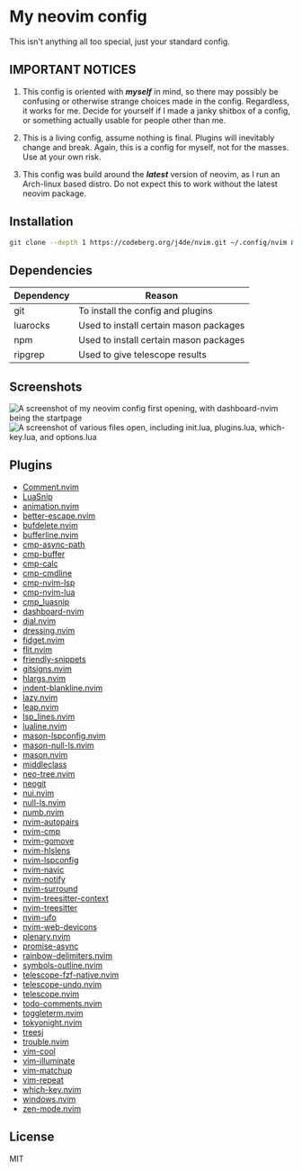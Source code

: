 # My neovim config

This isn't anything all too special, just your standard config.

## IMPORTANT NOTICES

1. This config is oriented with ***myself*** in mind, so there may possibly be
confusing or otherwise strange choices made in the config. Regardless, it works
for me. Decide for yourself if I made a janky shitbox of a config, or something
actually usable for people other than me.

2. This is a living config, assume nothing is final. Plugins will inevitably
change and break. Again, this is a config for myself, not for the masses. Use at
your own risk.

3. This config was build around the ***latest*** version of neovim, as I run an
Arch-linux based distro. Do not expect this to work without the latest neovim package.

## Installation

```bash
git clone --depth 1 https://codeberg.org/j4de/nvim.git ~/.config/nvim && nvim
```

## Dependencies

| Dependency | Reason                                 |
|------------|----------------------------------------|
| git        | To install the config and plugins      |
| luarocks   | Used to install certain mason packages |
| npm        | Used to install certain mason packages |
| ripgrep    | Used to give telescope results         |

## Screenshots

![A screenshot of my neovim config first opening, with dashboard-nvim
being the startpage](https://codeberg.org/j4de/nvim/raw/commit/4182dd63f3ba604e92daf768e894dd3fc4615d09/assets/Start%20screen.png)
![A screenshot of various files open, including init.lua, plugins.lua,
which-key.lua, and options.lua](https://codeberg.org/j4de/nvim/raw/commit/4182dd63f3ba604e92daf768e894dd3fc4615d09/assets/Editing.png)

## Plugins

* [Comment.nvim](https://github.com/numToStr/Comment.nvim)
* [LuaSnip](https://github.com/L3MON4D3/LuaSnip)
* [animation.nvim](https://github.com/anuvyklack/animation.nvim)
* [better-escape.nvim](https://github.com/max397574/better-escape.nvim)
* [bufdelete.nvim](https://github.com/famiu/bufdelete.nvim)
* [bufferline.nvim](https://github.com/akinsho/bufferline.nvim)
* [cmp-async-path](https://github.com/FelipeLema/cmp-async-path)
* [cmp-buffer](https://github.com/hrsh7th/cmp-buffer)
* [cmp-calc](https://github.com/hrsh7th/cmp-calc)
* [cmp-cmdline](https://github.com/hrsh7th/cmp-cmdline)
* [cmp-nvim-lsp](https://github.com/hrsh7th/cmp-nvim-lsp)
* [cmp-nvim-lua](https://github.com/hrsh7th/cmp-nvim-lua)
* [cmp_luasnip](https://github.com/saadparwaiz1/cmp_luasnip)
* [dashboard-nvim](https://github.com/nvimdev/dashboard-nvim)
* [dial.nvim](https://github.com/monaqa/dial.nvim)
* [dressing.nvim](https://github.com/stevearc/dressing.nvim)
* [fidget.nvim](https://github.com/j-hui/fidget.nvim)
* [flit.nvim](https://github.com/ggandor/flit.nvim)
* [friendly-snippets](https://github.com/rafamadriz/friendly-snippets)
* [gitsigns.nvim](https://github.com/lewis6991/gitsigns.nvim)
* [hlargs.nvim](https://github.com/m-demare/hlargs.nvim)
* [indent-blankline.nvim](https://github.com/lukas-reineke/indent-blankline.nvim)
* [lazy.nvim](https://github.com/folke/lazy.nvim)
* [leap.nvim](https://github.com/ggandor/leap.nvim)
* [lsp_lines.nvim](https://git.sr.ht/~whynothugo/lsp_lines.nvim)
* [lualine.nvim](https://github.com/nvim-lualine/lualine.nvim)
* [mason-lspconfig.nvim](https://github.com/williamboman/mason-lspconfig.nvim)
* [mason-null-ls.nvim](https://github.com/jay-babu/mason-null-ls.nvim)
* [mason.nvim](https://github.com/williamboman/mason.nvim)
* [middleclass](https://github.com/anuvyklack/middleclass)
* [neo-tree.nvim](https://github.com/nvim-neo-tree/neo-tree.nvim)
* [neogit](https://github.com/NeogitOrg/neogit)
* [nui.nvim](https://github.com/MunifTanjim/nui.nvim)
* [null-ls.nvim](https://github.com/jose-elias-alvarez/null-ls.nvim)
* [numb.nvim](https://github.com/nacro90/numb.nvim)
* [nvim-autopairs](https://github.com/windwp/nvim-autopairs)
* [nvim-cmp](https://github.com/hrsh7th/nvim-cmp)
* [nvim-gomove](https://github.com/booperlv/nvim-gomove)
* [nvim-hlslens](https://github.com/kevinhwang91/nvim-hlslens)
* [nvim-lspconfig](https://github.com/neovim/nvim-lspconfig)
* [nvim-navic](https://github.com/SmiteshP/nvim-navic)
* [nvim-notify](https://github.com/rcarriga/nvim-notify)
* [nvim-surround](https://github.com/kylechui/nvim-surround)
* [nvim-treesitter-context](https://github.com/nvim-treesitter/nvim-treesitter-context)
* [nvim-treesitter](https://github.com/nvim-treesitter/nvim-treesitter)
* [nvim-ufo](https://github.com/kevinhwang91/nvim-ufo)
* [nvim-web-devicons](https://github.com/nvim-tree/nvim-web-devicons)
* [plenary.nvim](https://github.com/nvim-lua/plenary.nvim)
* [promise-async](https://github.com/kevinhwang91/promise-async)
* [rainbow-delimiters.nvim](https://github.com/hiphish/rainbow-delimiters.nvim)
* [symbols-outline.nvim](https://github.com/simrat39/symbols-outline.nvim)
* [telescope-fzf-native.nvim](https://github.com/nvim-telescope/telescope-fzf-native.nvim)
* [telescope-undo.nvim](https://github.com/debugloop/telescope-undo.nvim)
* [telescope.nvim](https://github.com/nvim-telescope/telescope.nvim)
* [todo-comments.nvim](https://github.com/folke/todo-comments.nvim)
* [toggleterm.nvim](https://github.com/akinsho/toggleterm.nvim)
* [tokyonight.nvim](https://github.com/folke/tokyonight.nvim)
* [treesj](https://github.com/Wansmer/treesj)
* [trouble.nvim](https://github.com/folke/trouble.nvim)
* [vim-cool](https://github.com/romainl/vim-cool)
* [vim-illuminate](https://github.com/RRethy/vim-illuminate)
* [vim-matchup](https://github.com/andymass/vim-matchup)
* [vim-repeat](https://github.com/tpope/vim-repeat)
* [which-key.nvim](https://github.com/folke/which-key.nvim)
* [windows.nvim](https://github.com/anuvyklack/windows.nvim)
* [zen-mode.nvim](https://github.com/folke/zen-mode.nvim)

## License

MIT
